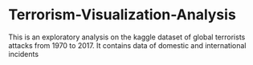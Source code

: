# Terrorism-Visualization-Analysis
This is an exploratory analysis on the kaggle dataset of global terrorists attacks from 1970 to 2017. It contains data of domestic and international incidents
